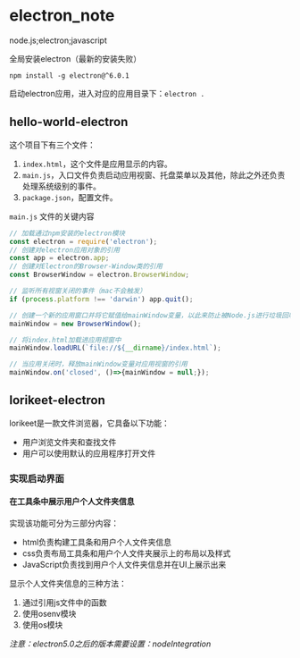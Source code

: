 # electron_note
node.js;electron;javascript

全局安装electron（最新的安装失败）

`npm install -g electron@^6.0.1`

启动electron应用，进入对应的应用目录下：`electron .`

## hello-world-electron

这个项目下有三个文件：

1. `index.html`，这个文件是应用显示的内容。
2. `main.js`，入口文件负责启动应用视窗、托盘菜单以及其他，除此之外还负责处理系统级别的事件。
3. `package.json`，配置文件。

`main.js` 文件的关键内容

```js
// 加载通过npm安装的electron模块
const electron = require('electron');
// 创建对electron应用对象的引用
const app = electron.app;
// 创建对Electron的Browser-Window类的引用
const BrowserWindow = electron.BrowserWindow;

// 监听所有视窗关闭的事件（mac不会触发）
if (process.platform !== 'darwin') app.quit();

// 创建一个新的应用窗口并将它赋值给mainWindow变量，以此来防止被Node.js进行垃圾回收的时候将视窗关闭 
mainWindow = new BrowserWindow();

// 将index.html加载进应用视窗中
mainWindow.loadURL(`file://${__dirname}/index.html`);

// 当应用关闭时，释放mainWindow变量对应用视窗的引用
mainWindow.on('closed', ()=>{mainWindow = null;});
```

## lorikeet-electron

lorikeet是一款文件浏览器，它具备以下功能：

- 用户浏览文件夹和查找文件
- 用户可以使用默认的应用程序打开文件

### 实现启动界面

#### 在工具条中展示用户个人文件夹信息

实现该功能可分为三部分内容：

- html负责构建工具条和用户个人文件夹信息
- css负责布局工具条和用户个人文件夹展示上的布局以及样式
- JavaScript负责找到用户个人文件夹信息并在UI上展示出来

显示个人文件夹信息的三种方法：

1. 通过引用js文件中的函数
2. 使用osenv模块
3. 使用os模块

*注意：electron5.0之后的版本需要设置：nodeIntegration*